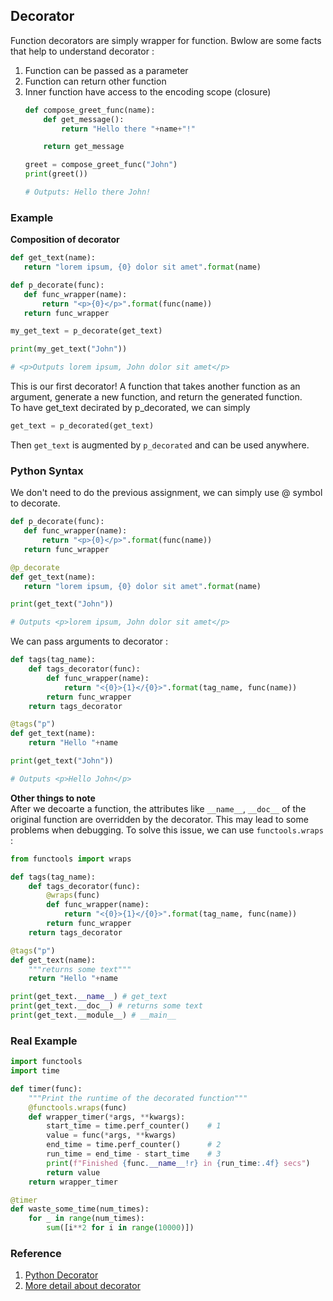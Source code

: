 ## Decorator
Function decorators are simply wrapper for function. Bwlow are some facts that help to understand decorator : 

1. Function can be passed as a parameter
2. Function can return other function
3. Inner function have access to the encoding scope (closure)
    ```python
    def compose_greet_func(name):
        def get_message():
            return "Hello there "+name+"!"

        return get_message

    greet = compose_greet_func("John")
    print(greet())

    # Outputs: Hello there John!
    ```

### Example
**Composition of decorator** <br />
```python
def get_text(name):
   return "lorem ipsum, {0} dolor sit amet".format(name)

def p_decorate(func):
   def func_wrapper(name):
       return "<p>{0}</p>".format(func(name))
   return func_wrapper

my_get_text = p_decorate(get_text)

print(my_get_text("John"))

# <p>Outputs lorem ipsum, John dolor sit amet</p>
```
This is our first decorator! A function that takes another function as an argument, generate a new function, and return the generated function.<br />
To have get_text decirated by p_decorated, we can simply
```python
get_text = p_decorated(get_text)
```
Then `get_text` is augmented by `p_decorated` and can be used anywhere.

### Python Syntax
We don't need to do the previous assignment, we can simply use @ symbol to decorate.
```python
def p_decorate(func):
   def func_wrapper(name):
       return "<p>{0}</p>".format(func(name))
   return func_wrapper

@p_decorate
def get_text(name):
   return "lorem ipsum, {0} dolor sit amet".format(name)

print(get_text("John"))

# Outputs <p>lorem ipsum, John dolor sit amet</p>
```

We can pass arguments to decorator : 
```python
def tags(tag_name):
    def tags_decorator(func):
        def func_wrapper(name):
            return "<{0}>{1}</{0}>".format(tag_name, func(name))
        return func_wrapper
    return tags_decorator

@tags("p")
def get_text(name):
    return "Hello "+name

print(get_text("John"))

# Outputs <p>Hello John</p>
```

**Other things to note** <br />
After we decoarte a function, the attributes like `__name__`, `__doc__` of the original function are overridden by the decorator. This may lead to some problems when debugging. To solve this issue, we can use `functools.wraps` : 
```python
from functools import wraps

def tags(tag_name):
    def tags_decorator(func):
        @wraps(func)
        def func_wrapper(name):
            return "<{0}>{1}</{0}>".format(tag_name, func(name))
        return func_wrapper
    return tags_decorator

@tags("p")
def get_text(name):
    """returns some text"""
    return "Hello "+name

print(get_text.__name__) # get_text
print(get_text.__doc__) # returns some text
print(get_text.__module__) # __main__
``` 

### Real Example
```python
import functools
import time

def timer(func):
    """Print the runtime of the decorated function"""
    @functools.wraps(func)
    def wrapper_timer(*args, **kwargs):
        start_time = time.perf_counter()    # 1
        value = func(*args, **kwargs)
        end_time = time.perf_counter()      # 2
        run_time = end_time - start_time    # 3
        print(f"Finished {func.__name__!r} in {run_time:.4f} secs")
        return value
    return wrapper_timer

@timer
def waste_some_time(num_times):
    for _ in range(num_times):
        sum([i**2 for i in range(10000)])
```

### Reference
1. [Python Decorator](https://www.thecodeship.com/patterns/guide-to-python-function-decorators/)
2. [More detail about decorator](https://realpython.com/primer-on-python-decorators/#syntactic-sugar)
